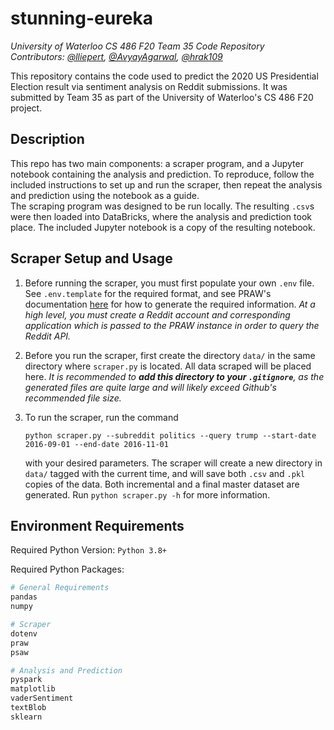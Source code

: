 # stunning-eureka
_University of Waterloo CS 486 F20 Team 35 Code Repository_  
_Contributors: [@lliepert](https://github.com/lliepert), [@AvyayAgarwal](https://github.com/AvyayAgarwal), [@hrak109](https://github.com/hrak109)_

This repository contains the code used to predict the 2020 US Presidential Election result via sentiment analysis on Reddit submissions. It was submitted by Team 35 as part of the University of Waterloo's CS 486 F20 project.

## Description

This repo has two main components: a scraper program, and a Jupyter notebook containing the analysis and prediction. To reproduce, follow the included instructions to set up and run the scraper, then repeat the analysis and prediction using the notebook as a guide.  
The scraping program was designed to be run locally. The resulting `.csv`s were then loaded into DataBricks, where the analysis and prediction took place. The included Jupyter notebook is a copy of the resulting notebook. 

## Scraper Setup and Usage

1. Before running the scraper, you must first populate your own `.env` file. See `.env.template` for the required format, and see PRAW's documentation [here](https://praw.readthedocs.io/en/latest/getting_started/configuration/options.html#basic-configuration-options) for how to generate the required information. _At a high level, you must create a Reddit account and corresponding application which is passed to the PRAW instance in order to query the Reddit API._

2. Before you run the scraper, first create the directory `data/` in the same directory where `scraper.py` is located. All data scraped will be placed here.
_It is recommended to **add this directory to your `.gitignore`**, as the generated files are quite large and will likely exceed Github's recommended file size._

3. To run the scraper, run the command
    ```
    python scraper.py --subreddit politics --query trump --start-date 2016-09-01 --end-date 2016-11-01
    ```
    with your desired parameters.
    The scraper will create a new directory in `data/` tagged with the current time, and will save both `.csv` and `.pkl` copies of the data. Both incremental and a final master dataset are generated.
    Run `python scraper.py -h` for more information.

## Environment Requirements

Required Python Version: `Python 3.8+`

Required Python Packages:
```python
# General Requirements
pandas
numpy

# Scraper
dotenv
praw
psaw

# Analysis and Prediction
pyspark
matplotlib
vaderSentiment
textBlob
sklearn
```
